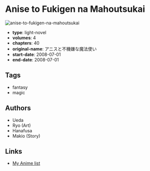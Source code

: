 # Anise to Fukigen na Mahoutsukai

![anise-to-fukigen-na-mahoutsukai](https://cdn.myanimelist.net/images/manga/3/163570.jpg)

-   **type**: light-novel
-   **volumes**: 4
-   **chapters**: 40
-   **original-name**: アニスと不機嫌な魔法使い
-   **start-date**: 2008-07-01
-   **end-date**: 2008-07-01

## Tags

-   fantasy
-   magic

## Authors

-   Ueda
-   Ryo (Art)
-   Hanafusa
-   Makio (Story)

## Links

-   [My Anime list](https://myanimelist.net/manga/65173/Anise_to_Fukigen_na_Mahoutsukai)
